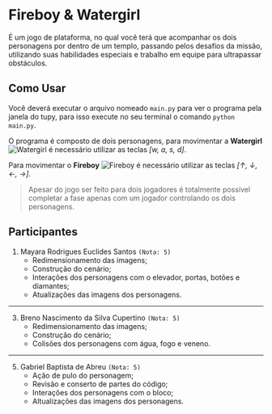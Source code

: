 # Fireboy & Watergirl

É um jogo de plataforma, no qual você terá que acompanhar os dois personagens por dentro de um templo, passando pelos desafios da missão, utilizando suas habilidades especiais e trabalho em equipe para ultrapassar obstáculos.

## Como Usar

Você deverá executar o arquivo nomeado `main.py` para ver o programa pela janela do tupy, para isso execute no seu terminal o comando `python main.py`.

O programa é composto de dois personagens, para movimentar a **Watergirl** ![Watergirl](https://github.com/BrenoCupertino/projeto_poo/assets/110932866/427c7070-cde9-440e-b74e-7b925cfcdfbd) é necessário utilizar as teclas *[w, a, s, d]*.<br>

Para movimentar o **Fireboy** ![Fireboy](https://github.com/BrenoCupertino/projeto_poo/assets/110932866/007886c6-e3a3-4e4c-ba40-32dbff837e5e) é necessário utilizar as teclas *[↑, ↓, ←, →]*.

 > Apesar do jogo ser feito para dois jogadores é totalmente possível completar a fase apenas com um jogador controlando os dois personagens.

## Participantes

1. Mayara Rodrigues Euclides Santos `(Nota: 5)`
   - Redimensionamento das imagens;
   - Construção do cenário;
   - Interações dos personagens com o elevador, portas, botões e diamantes;
   - Atualizações das imagens dos personagens.
***
3. Breno Nascimento da Silva Cupertino `(Nota: 5)`
   - Redimensionamento das imagens;
   - Construção do cenário;
   - Colisões dos personagens com água, fogo e veneno.
***
5. Gabriel Baptista de Abreu `(Nota: 5)`
   - Ação de pulo do personagem;
   - Revisão e conserto de partes do código;
   - Interações dos personagens com o bloco;
   - Altualizações das imagens dos personagens.
